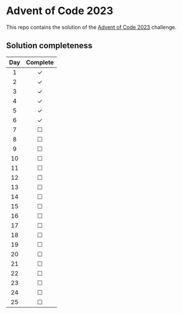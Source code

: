 # Advent of Code 2023

This repo contains the solution of the [Advent of Code 2023](https://adventofcode.com/) challenge.

## Solution completeness

| Day | Complete |
| :---: | :---: |
| 1 | &check; |
| 2 | &check; |
| 3 | &check; |
| 4 | &check; |
| 5 | &check; |
| 6 | &check; |
| 7 | &#x2610; |
| 8 | &#x2610; |
| 9 | &#x2610; |
| 10 | &#x2610; |
| 11 | &#x2610; |
| 12 | &#x2610; |
| 13 | &#x2610; |
| 14 | &#x2610; |
| 15 | &#x2610; |
| 16 | &#x2610; |
| 17 | &#x2610; |
| 18 | &#x2610; |
| 19 | &#x2610; |
| 20 | &#x2610; |
| 21 | &#x2610; |
| 22 | &#x2610; |
| 23 | &#x2610; |
| 24 | &#x2610; |
| 25 | &#x2610; |

